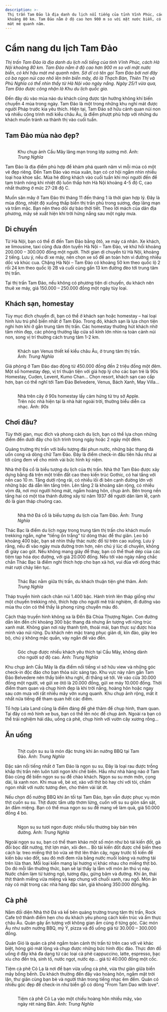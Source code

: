 ```yaml
---
description: >-
 Thị trấn Tam Đảo là địa danh du lịch nổi tiếng của tỉnh Vĩnh Phúc, cách Hà Nội
 khoảng 80 km. Tam Đảo nằm ở độ cao hơn 900 m so với mặt nước biển, có khí hậu
 mát mẻ quanh năm.
---
```


# Cẩm nang du lịch Tam Đảo

_Thị trấn Tam Đảo là địa danh du lịch nổi tiếng của tỉnh Vĩnh Phúc, cách Hà Nội khoảng 80 km. Tam Đảo nằm ở độ cao hơn 900 m so với mặt nước biển, có khí hậu mát mẻ quanh năm. Sở dĩ có tên gọi Tam Đảo bởi nơi đây có ba ngọn núi cao nhô lên trên biển mây, đó là Thạch Bàn, Thiên Thị và Phù Nghĩa có thể nhìn thấy từ Hà Nội vào ngày nắng. Ngày 25/1 vừa qua, Tam Đảo được công nhận là Khu du lịch quốc gia._

Đến đây dù vào mùa nào du khách cũng được tận hưởng không khí biến chuyển 4 mùa trong ngày. Tam Đảo là một trong những khu nghỉ mát được người Pháp trước kia yêu thích. Hiện tại, Tam Đảo sở hữu cảnh quan núi non và nhiều công trình mới kiểu châu Âu, là điểm phượt phù hợp với những du khách muốn tránh xa thành thị vào cuối tuần.

## Tam Đảo mùa nào đẹp?

<figure><img src="https://i1-dulich.vnecdn.net/2022/04/22/tamdao3-7361-1650625982.jpg?w=0&#x26;h=0&#x26;q=100&#x26;dpr=1&#x26;fit=crop&#x26;s=yD-JlMy8nm-J6KFSKrE_Ew" alt=""><figcaption><p>Khu chụp ảnh Cầu Mây lãng mạn trong lớp sương mờ. Ảnh: <em>Trung Nghĩa</em></p></figcaption></figure>

Tam Đảo là địa điểm phù hợp để khám phá quanh năm vì mỗi mùa có một vẻ đẹp riêng. Đến Tam Đảo vào mùa xuân, bạn có cơ hội ngắm nhìn nhiều loại hoa khoe sắc. Mùa hè đông khách vào cuối tuần khi mọi người đến để tạm tránh nóng khi nhiệt độ luôn thấp hơn Hà Nội khoảng 4-5 độ C, cao nhất thường ở mức 27-28 độ C.

Muốn săn mây ở Tam Đảo thì tháng 11 đến tháng 1 là thời gian hợp lý. Đây là mùa đông, nhiệt độ xuống thấp biến thị trấn phủ trong sương, đẹp lãng mạn và trầm mặc. Bạn nên theo dõi dự báo thời tiết. Theo lời mách của dân địa phương, mây sẽ xuất hiện khi trời hửng nắng sau một ngày mưa.

## Di chuyển

Từ Hà Nội, bạn có thể đi đến Tam Đảo bằng ôtô, xe máy cá nhân. Xe khách, xe limousine, taxi cũng đưa đón tuyến Hà Nội – Tam Đảo, vé khứ hồi khoảng 200.000 – 300.000 đồng một người. Thời gian di chuyển từ Hà Nội, khoảng 2 tiếng. Lưu ý, nếu đi xe máy, nên chọn xe số để an toàn hơn vì đường nhiều dốc và khúc cua. Chặng Hà Nội – Tam Đảo có khoảng 50 km theo quốc lộ 2 rồi 24 km theo quốc lộ 2B và cuối cùng gần 13 km đường đèo tới trung tâm thị trấn.

Tại thị trấn Tam Đảo, nếu không có phương tiện di chuyển, du khách nên thuê xe máy, giá 150.000 – 250.000 đồng một ngày tùy loại.

## Khách sạn, homestay

Tùy mục đích chuyến đi, bạn có thể ở khách sạn hoặc homestay – hai loại hình lưu trú phổ biến nhất ở Tam Đảo. Trong đó, khách sạn là lựa chọn tiện nghi hơn khi ở gần trung tâm thị trấn. Các homestay thường hút khách nhờ tầm nhìn đẹp, các phòng thường lắp cửa sổ kính lớn nhìn ra toàn cảnh núi non, song vị trí thường cách trung tâm 1-2 km.

<figure><img src="https://i1-dulich.vnecdn.net/2022/04/22/tamdao2-1181-1650625982.png?w=0&#x26;h=0&#x26;q=100&#x26;dpr=1&#x26;fit=crop&#x26;s=6S2obJOjWUE4tmjvrBzMMA" alt=""><figcaption><p>Khách sạn Venus thiết kế kiểu châu Âu, ở trung tâm thị trấn. Ảnh: <em>Trung Nghĩa</em></p></figcaption></figure>

Giá phòng ở Tam Đảo dao động từ 450.000 đồng đến 2 triệu đồng một đêm. Một số homestay đẹp, vị trí thuận tiện với giá hợp lý cho các bạn trẻ là 90s Homestay, Cuden, Levent, Kumo Chan… Chọn resort, khách sạn cao cấp hơn, bạn có thể nghĩ tới Tam Đảo Belvedere, Venus, Bách Xanh, May Villa…

<figure><img src="https://i1-dulich.vnecdn.net/2022/04/22/90s-2-4161-1650627233.jpg?w=0&#x26;h=0&#x26;q=100&#x26;dpr=1&#x26;fit=crop&#x26;s=1nX8ofaOPrUw8QdfppeVnw" alt=""><figcaption><p>Nhà trên cây ở 90s homestay lấy cảm hứng từ trụ sở Apple. Trên nóc nhà hiện tại là nhà hát ngoài trời, thường biểu diễn ca nhạc. Ảnh: <em>90s</em></p></figcaption></figure>

## Chơi đâu?

Tùy thời gian, mục đích và phong cách du lịch, bạn có thể lựa chọn những điểm đến dưới đây cho lịch trình trong ngày hoặc 2 ngày một đêm.

Quảng trường thị trấn với biểu tượng đài phun nước, những bậc thang đá uốn cong và dòng chữ Tam Đảo. Đây là điểm check-in đầu tiên hầu như ai tới cũng đem về cho mình vài bức hình kỷ niệm.

Nhà thờ Đá cổ là biểu tượng du lịch của thị trấn. Nhà thờ Tam Đảo được xây dựng bằng đá trên một triền đất cao theo kiến trúc Gothic, có hai tầng với nền cao 10 m. Tầng dưới rộng rãi, có nhiều lối đi bên cạnh đường lớn với những bậc đá dẫn lên tầng trên. Lên tầng 2 là khoảng sân rộng, có nhiều vòm đá, nơi mọi người hóng mát, ngắm hoàng hôn, chụp ảnh. Bên trong nền tầng hai có một tòa thánh đường xây từ năm 1937 để người dân làm lễ, cạnh đó là gian tháp chuông cao.

<figure><img src="https://i1-dulich.vnecdn.net/2022/04/22/tamdao4-7954-1650625982.jpg?w=0&#x26;h=0&#x26;q=100&#x26;dpr=1&#x26;fit=crop&#x26;s=a0kevwNb-g-emL4OaEV_vQ" alt=""><figcaption><p>Nhà thờ Đá cổ là biểu tượng du lịch của Tam Đảo. Ảnh: <em>Trung Nghĩa</em></p></figcaption></figure>

Thác Bạc là điểm du lịch ngay trong trung tâm thị trấn cho khách muốn trekking ngắn, nghe "tiếng ồn trắng" từ dòng thác để thư giãn. Leo bộ khoảng 400 bậc, bạn sẽ nhìn thấy thác nước đổ từ trên cao xuống. Lưu ý rằng, nếu đi vào ngày mưa đường trơn hơn, nên chú ý lúc di chuyển, không đi giày cao gót. Nếu không mang giày để thay, bạn có thể thuê dép của các tiệm tạp hóa dọc đường, với giá 20.000 đồng. Nếu tới vào ngày nắng chắc chắn Thác Bạc là điểm nghỉ thích hợp cho bạn xả hơi, vui đùa với dòng thác mát rượi chảy liên tục.

<figure><img src="https://i1-dulich.vnecdn.net/2022/04/22/tamdao5-1535-1650625982.jpg?w=0&#x26;h=0&#x26;q=100&#x26;dpr=1&#x26;fit=crop&#x26;s=83mpXwDUSOTo_OfFebXJUQ" alt=""><figcaption><p>Thác Bạc nằm giữa thị trấn, du khách thuận tiện ghé thăm. Ảnh: <em>Trung Nghĩa</em></p></figcaption></figure>

Tháp truyền hình cách chân núi 1.400 bậc. Hành trình lên tháp giống như một chuyến trekking nhỏ, thích hợp cho người mê trải nghiệm, đi đường vào mùa thu còn có thể thấy lá phong rừng chuyển màu đỏ.

Cách tháp truyền hình không xa là Đền Bà Chùa Thượng Ngàn. Con đường dẫn lên đền chỉ khoảng 300 bậc thang đá nhưng ấn tượng với rừng trúc xanh mát. Không gian nơi này thanh tịnh, thoải mái, bạn thực sự được hòa mình vào núi rừng. Du khách nên mặc trang phục giản dị, kín đáo, giày leo bộ, chú ý không mặc quần, váy ngắn để vào đền.

<figure><img src="https://i1-dulich.vnecdn.net/2022/04/22/tamdao-nghia-1843-1650627233.jpg?w=0&#x26;h=0&#x26;q=100&#x26;dpr=1&#x26;fit=crop&#x26;s=DMsDKa-D0v2FqCRDVE89Jg" alt=""><figcaption><p>Góc chụp được nhiều khách yêu thích tại Cầu Mây, không dành cho người sợ độ cao. Ảnh: <em>Trung Nghĩa</em></p></figcaption></figure>

Khu chụp ảnh Cầu Mây là địa điểm nổi tiếng vì sở hữu view và những góc check-in độc đáo cho bạn thỏa sức sáng tạo. Khu vực này nằm gần Tam Đảo Belvedere nên thấy biển khu nghỉ, đi thẳng sẽ tới. Vé vào cửa 30.000 đồng một người, vé gửi xe ôtô là 20.000 đồng, gửi xe máy 10.000 đồng. Thời điểm tham quan và chụp hình đẹp là khi trời nắng, hoàng hôn hoặc ngay sau cơn mưa với rất nhiều mây vờn xung quanh. Khu chụp ảnh rộng, mất ít nhất nửa tiếng để tham quan hết các điểm.

Tổ hợp Lala Land cũng là điểm đáng để ghé thăm để chụp hình, tham quan. Tại đây có mô hình xe bus, bạn có thể lên nóc để chụp ảnh. Ngoài ra bạn có thể trải nghiệm hái dâu, uống cà phê, chụp hình với vườn cây xương rồng…

## Ăn uống

<figure><img src="https://i1-dulich.vnecdn.net/2022/04/22/thitcuonsusu-2156-1650627233.jpg?w=0&#x26;h=0&#x26;q=100&#x26;dpr=1&#x26;fit=crop&#x26;s=XM1dqea56uQqNIt9Fm51sg" alt=""><figcaption><p>Thịt cuộn su su là món đặc trưng khi ăn nướng BBQ tại Tam Đảo. Ảnh: <em>Trung Nghĩa</em></p></figcaption></figure>

Đặc sản nổi tiếng nhất ở Tam Đảo là ngọn su su. Đây là loại rau được trồng khắp thị trấn nên luôn tươi ngon khi chế biến. Hầu như nhà hàng nào ở Tam Đảo cũng đề biển ngọn su su để chào khách. Ngọn su su mơn mởn, cọng dài, lá xanh non. Khi mua về, bẻ xơ, xào với thịt bò hay chỉ với tỏi, chấm ngon nhất với nước tương đen, cho thêm vài lát ớt.

Nếu chọn đồ nướng BBQ khi ăn tối tại Tam Đảo, bạn vẫn được phục vụ món thịt cuốn su su. Thịt được tẩm ướp thơm lừng, cuốn với su su giòn sần sật, ăn đầm miệng. Bạn có thể mua ngọn su su để mang về làm quà, giá 50.000 đồng 4 bó.

<figure><img src="https://i1-dulich.vnecdn.net/2022/04/22/tamdao7-6898-1650625983.jpg?w=0&#x26;h=0&#x26;q=100&#x26;dpr=1&#x26;fit=crop&#x26;s=u9G3kqLMW3yiJYoqlHGnyw" alt=""><figcaption><p>Ngọn su su tươi ngon được nhiều tiểu thương bày bán trên đường. Ảnh: <em>Trung Nghĩa</em></p></figcaption></figure>

Ngoài ngọn su su, bạn có thể tham khảo một số món như bò tái kiến đốt, gà đồi bọc đất nướng, thịt lợn mán, xôi đen… Bò tái kiến đốt được chế biến theo cách lạ: treo miếng thịt bò vừa xẻ thịt lên thân cây, ngay trước tổ kiến để kiến bâu vào đốt, sau đó mới đem rửa bằng nước muối loãng và nướng tái trên lửa than. Mỗi loại kiến mang lại hương vị khác nhau cho miếng thịt bò. Do đó mỗi lần thưởng thức, bạn sẽ lại thấy lạ lẫm với món ăn thú vị này. Nước chấm làm từ tương ngô, tương đậu, gừng băm và đường. Khi ăn, thái thịt thành miếng vừa miệng và kẹp chung với chuối xanh, rau ngổ. Món ăn này có mặt trong các nhà hàng đặc sản, giá khoảng 350.000 đồng/kg.

## Cà phê

Nằm đối diện Nhà thờ Đá và kế bên quảng trường trung tâm thị trấn, Rock Cafe trở thành điểm hẹn cho du khách yêu phong cách kiến trúc và ẩm thực châu Âu. Quán gây ấn tượng với không gian ấm cúng ở từng góc. Các món Âu như sườn nướng BBQ, mỳ Ý, pizza và đồ uống giá từ 30.000 – 300.000 đồng.

Quán Gió là quán cà phê ngắm toàn cảnh thị trấn từ trên cao với vẻ khác biệt, hóng gió mát lộng và chụp được những bức hình độc đáo. Thực đơn đồ uống ở đây khá đa dạng từ các loại cà phê cappuccino, latte, espresso, bạc xỉu cho đến trà, sinh tố, nước ngọt, nước ép… giá từ 40.000 đồng một cốc.

Tiệm cà phê Cỏ Lạ là nơi để bạn vừa uống cà phê, vừa thư giãn giữa biển mây bồng bềnh. Du khách thường đến đây vào hoàng hôn, ngắm mặt trời lặn, thư giãn cùng bạn bè và người thân trong tiếng nhạc êm đềm. Quán có nhiều góc đẹp để check-in như biển gỗ có dòng "From Tam Dao with love".

<figure><img src="https://i1-dulich.vnecdn.net/2022/04/22/du-lich-Tam-Dao-2314-1650626375.jpg?w=0&#x26;h=0&#x26;q=100&#x26;dpr=1&#x26;fit=crop&#x26;s=GVPHzQTpYgAzjr_pGwSCxQ" alt=""><figcaption><p>Tiệm cà phê Cỏ Lạ vào một chiều hoàng hôn nhiều mây, vào ngày rét nàng Bân. Ảnh: <em>Trung Nghĩa</em></p></figcaption></figure>
